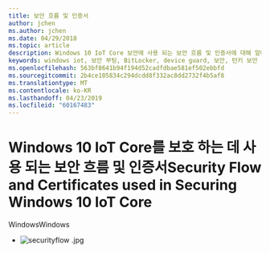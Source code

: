 ```yaml
---
title: 보안 흐름 및 인증서
author: jchen
ms.author: jchen
ms.date: 04/29/2018
ms.topic: article
description: Windows 10 IoT Core 보안에 사용 되는 보안 흐름 및 인증서에 대해 알아봅니다.
keywords: windows iot, 보안 부팅, BitLocker, device guard, 보안, 턴키 보안
ms.openlocfilehash: 563bf8641b94f194d52cadfdbae581ef502ebbfd
ms.sourcegitcommit: 2b4ce105834c294dcdd8f332ac8dd2732f4b5af8
ms.translationtype: MT
ms.contentlocale: ko-KR
ms.lasthandoff: 04/23/2019
ms.locfileid: "60167483"
---
```

# <a name="security-flow-and-certificates-used-in-securing-windows-10-iot-core"></a><span data-ttu-id="87a6b-104">Windows 10 IoT Core를 보호 하는 데 사용 되는 보안 흐름 및 인증서</span><span class="sxs-lookup"><span data-stu-id="87a6b-104">Security Flow and Certificates used in Securing Windows 10 IoT Core</span></span>

<span data-ttu-id="87a6b-105">Windows</span><span class="sxs-lookup"><span data-stu-id="87a6b-105">Windows</span></span> 

- ![securityflow .jpg](../media/SecurityFlowAndCertificates/securityflow.jpg)
